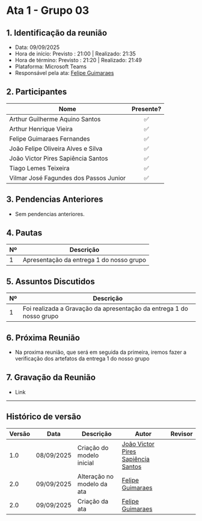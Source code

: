 # Ata 1 - Grupo 03

## 1. Identificação da reunião
- Data: 09/09/2025
- Hora de início: Previsto : 21:00 | Realizado: 21:35
- Hora de término: Previsto : 21:20 | Realizado: 21:49
- Plataforma: Microsoft Teams
- Responsável pela ata: [Felipe Guimaraes](https://github.com/felipegf1)

## 2. Participantes

| Nome                                   | Presente? |
|-----------------------------------------|:---------:|
| Arthur Guilherme Aquino Santos          | ✅        |
| Arthur Henrique Vieira                  | ✅        |
| Felipe Guimaraes Fernandes              | ✅        |
| João Felipe Oliveira Alves e Silva      | ✅        |
| João Victor Pires Sapiência Santos      | ✅        |
| Tiago Lemes Teixeira                    | ✅        |
| Vilmar José Fagundes dos Passos Junior | ✅        |

## 3. Pendencias Anteriores

- Sem pendencias anteriores.

## 4. Pautas

| Nº | Descrição                                   |
|----|---------------------------------------------|
| 1  | Apresentação da entrega 1 do nosso grupo       |

## 5. Assuntos Discutidos

| Nº | Descrição                                   |
|----|---------------------------------------------|
| 1  | Foi realizada a Gravação da apresentação da entrega 1 do nosso grupo       |

## 6. Próxima Reunião

- Na proxima reunião, que será em seguida da primeira, iremos fazer a verificação dos artefatos da entrega 1 do nosso grupo

## 7. Gravação da Reunião

- Link
---

## Histórico de versão

| Versão | Data | Descrição | Autor | Revisor |
| ---- | ----- | ----- | ---- | ----- | 
| 1.0 | 08/09/2025 | Criação do modelo inicial | [João Victor Pires Sapiência Santos](https://github.com/JoaoSapiencia) |  |
| 2.0 | 09/09/2025 | Alteração no modelo da ata | [Felipe Guimaraes](https://github.com/felipegf1) |  |
| 2.0 | 09/09/2025 | Criação da ata | [Felipe Guimaraes](https://github.com/felipegf1) |  |




